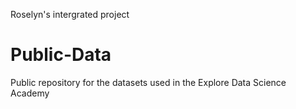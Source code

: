 Roselyn's intergrated project
# Public-Data
Public repository for the datasets used in the Explore Data Science Academy
